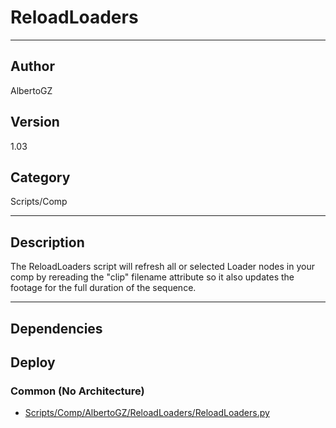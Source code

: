 # ReloadLoaders
___

## Author
AlbertoGZ

## Version
1.03

## Category
Scripts/Comp

___

## Description
The ReloadLoaders script will refresh all or selected Loader nodes in your comp by rereading the "clip" filename attribute so it also updates the footage for the full duration of the sequence.

___

## Dependencies

## Deploy

### Common (No Architecture)

<ul>
<li><a href="https://gitlab.com/WeSuckLess/Reactor/-/blob/master/Atoms/com.AlbertoGZ.ReloadLoaders/Scripts/Comp/AlbertoGZ/ReloadLoaders/ReloadLoaders.py?ref_type=heads">Scripts/Comp/AlbertoGZ/ReloadLoaders/ReloadLoaders.py</a></li>
</ul>
